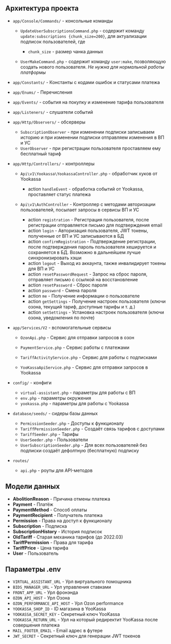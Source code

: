 ## Архитектура проекта

* `app/Console/Commands/` - консольные команды
    * `UpdateUserSubscriptionsCommand.php` - содержит команду `update:subscriptions {chunk_size=200}`, для актуализации подписок пользователей, где
        * `chunk_size` - размер чанка данных
    
    * `UserMakeCommand.php` - содержит команду `user:make`, позволяющую создать нового пользователя. _Не нужна для нормальной работы платформы_

* `app/Constants/` - Константы с кодами ошибок и статусами платежа

* `app/Enums/` - Перечисления

* `app/Events/` - события на покупку и изменение тарифа пользователя

* `app/Listeners/` - слушатели событий

* `app/Http/Observers/` - обсерверы
    * `SubscriptionObserver` - при изменении подписки записываем историю и при изменении подписки отправляем изменения в ВП и УС
    * `UserObserver` - при регистрации пользователя проставляем ему бесплатный тариф

* `app/Http/Controllers/` - контроллеры

    * `Api\v1\Yookassa\YookassaController.php` - обработчик хуков от Yookassa
        * action `handleEvent` - обработка событий от Yookassa, проставляет статус платежа

    * `Api\v1\AuthController` - Контроллер с методами авторизации пользователей, посылает запросы в сервисы ВП и УС
        * action `registration` - Регистрация пользователя, после регистрации отправляется письмо для подтверждения
          email
        * action `login` - Авторизация пользователя, JWT токены, полученные от ВП и УС записываются в БД
        * action `confirmRegistration` - Подтверждение регистрации, после подтверждения пароль пользователя хешируется и
          сохраняется в БД. Возможно в дальнейшем лучше синхронизировать хэши
        * action `logout` - Выход из аккаунта, также инвалидирует токены для ВП и УС
        * action `resetPasswordRequest` - Запрос на сброс пароля, отправляет письмо с ссылкой на восстановление
        * action `resetPassword` - Сброс пароля
        * action `password` - Смена пароля
        * action `me` - Получение информации о пользователе
        * action `getSettings` - Получение настроек пользователя (ключи озона, текущий тариф, доступные тарифы и т. д.)
        * action `setSettings` - Установка настроек пользователя (ключи озона, уведомления по почте)

* `app/Services/V2` - вспомогательные сервисы

    * `OzonApi.php` - Сервис для отправки запросов в озон

    * `PaymentService.php` - Сервис работы с платежами

    * `TariffActivityService.php` - Сервис для работы с подписками

    * `YooKassaApiService.php` - Сервис для отправки запросов в Yookassa
    
* `config/` - конфиги
    * `virtual-assistant.php` - параметры для работы с ВП
    * `env.php` - параметры окружения
    * `yookassa.php` - параметры для работы с Yookassa

* `database/seeds/` - сидеры базы данных

    * `PermissionSeeder.php` - Доступы к функционалу 
    * `TariffPermissionSeeder.php` - Создаёт связь тарифов с доступами
    * `TariffSeeder.php` - Тарифы
    * `UserSeeder.php` - Пользователи
    * `UserSubscriptionSeeder.php` - Для всех пользователей без подписки создаёт дефолтную (бесплатную) подписку
    
* `routes/`
    * `api.php` - роуты для API-методов 

## Модели данных

* **AbolitionReason** - Причина отмены платежа
* **Payment** - Платёж
* **PaymentMethod** - Способ оплаты
* **PaymentRecipient** - Получатель платежа
* **Permission** - Права на доступ к функционалу
* **Subscription** - Подписка
* **SubscriptionHistory** - История подписок
* **OldTariff** - Старая механика тарифов (до 2022.03)
* **TariffPermission** - Права для тарифа
* **TariffPrice** - Цена тарифа
* **User** - Пользователь

## Параметры .env

- `VIRTUAL_ASSISTANT_URL` - Урл виртуального помощника
- `BIDS_MANAGER_URL` - Урл управления ставками
- `FRONT_APP_URL` - Урл фронэнда
- `OZON_API_HOST` - Урл Озона
- `OZON_PERFORMANCE_API_HOST` - Урл Ozon performance
- `YOOKASSA_SHOP_ID` - ID магазина в YooKassa
- `YOOKASSA_SECRET_KEY` - Секретный ключ YooKassa
- `YOOKASSA_RETURN_URL` - Урл на который редиректит YooKassa после совершения платежа
- `MAIL_FOOTER_EMAIL` - Email адрес в футере
- `JWT_SECRET` - Секретный ключ для генерации JWT токенов
